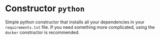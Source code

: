 # Constructor `python`

Simple python constructor that installs all your dependencies in your `requirements.txt` file. If you need something more complicated, using the `docker` constructor is recommended.